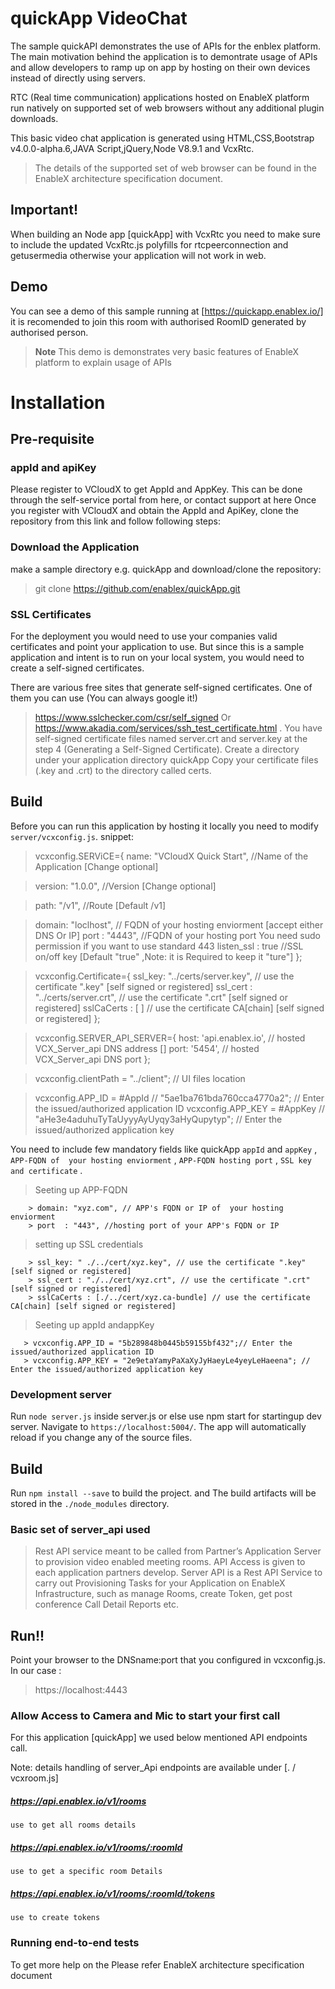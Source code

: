 # quickApp VideoChat
The sample quickAPI demonstrates the use of APIs for the enblex platform. 
The main motivation behind the application is to demontrate usage of APIs and allow developers to ramp up on app by hosting on their own devices instead of directly using servers.

RTC (Real time communication) applications hosted on EnableX platform run natively on supported set of web browsers without any additional plugin downloads. 

This basic video chat application is generated using HTML,CSS,Bootstrap v4.0.0-alpha.6,JAVA Script,jQuery,Node V8.9.1 and VcxRtc.

>The details of the supported set of web browser can be found in the EnableX architecture specification document.

## Important!
When building an Node app [quickApp] with VcxRtc you need to make sure to include the updated VcxRtc.js polyfills for rtcpeerconnection and getusermedia otherwise your application will not work in web.

## Demo

You can see a demo of this sample running at [https://quickapp.enablex.io/] it is recomended to join this room with authorised RoomID generated by authorised person.

> **Note** This demo is demonstrates very basic features of EnableX platform to explain usage of APIs 

# Installation

## Pre-requisite 
### appId and apiKey 
Please register to VCloudX to get AppId and AppKey. This can be done through the self-service portal from here, or contact support at here
Once you register with VCloudX and obtain the AppId and ApiKey, clone the repository from this link and follow following steps:

### Download the Application
make a sample directory e.g. quickApp and download/clone the repository:
> git clone https://github.com/enablex/quickApp.git


### SSL Certificates 
For the deployment you would need to use your companies valid certificates and point your application to use. But since this is a sample application and intent is to run on your local system, you would need to create a self-signed certificates.

There are various free sites that generate self-signed certificates. One of them you can use (You can always google it!)
> https://www.sslchecker.com/csr/self_signed
> Or 
> https://www.akadia.com/services/ssh_test_certificate.html . You have self-signed certificate files named server.crt and server.key at the step 4 (Generating a Self-Signed Certificate). 
Create a directory under your application directory quickApp 
Copy your certificate files (.key and .crt) to the directory called certs.

## Build
Before you can run this application by hosting it locally you need to modify `server/vcxconfig.js`.
snippet:
>
>vcxconfig.SERViCE={
>    name: "VCloudX Quick Start", //Name of the Application [Change optional]

>    version: "1.0.0", //Version [Change optional]

>    path: "/v1", //Route [Default /v1]

>    domain: "loclhost", // FQDN of  your hosting enviorment [accept either DNS Or IP]
>    port  : "4443", //FQDN of  your hosting port You need sudo permission if you want to use standard 443
>    listen_ssl : true //SSL on/off key  [Default "true" ,Note: it is Required to keep it "ture"]
> };

>vcxconfig.Certificate={
>    ssl_key: "../certs/server.key", // use the certificate ".key" [self signed or registered]
>    ssl_cert : "../certs/server.crt", // use the certificate ".crt" [self signed or registered]
>    sslCaCerts : [ ] // use the certificate CA[chain] [self signed or registered]
>};

>vcxconfig.SERVER_API_SERVER={
>    host: 'api.enablex.io', // hosted VCX_Server_api DNS address []
>    port: '5454', // hosted VCX_Server_api DNS port
>};

>vcxconfig.clientPath = "../client"; // UI files location

> vcxconfig.APP_ID = #AppId // "5ae1ba761bda760cca4770a2"; // Enter the issued/authorized application ID
> vcxconfig.APP_KEY = #AppKey //  "aHe3e4aduhuTyTaUyyyAyUyqy3aHyQupytyp"; // Enter the issued/authorized application key



You need to include few mandatory fields like quickApp `appId` and `appKey` , `APP-FQDN of  your hosting enviorment` , `APP-FQDN hosting port` , `SSL key and certificate` .
  >Seeting up APP-FQDN
        
        > domain: "xyz.com", // APP's FQDN or IP of  your hosting enviorment
        > port  : "443", //hosting port of your APP's FQDN or IP  
  >setting up SSL credentials
        
        > ssl_key: " ./../cert/xyz.key", // use the certificate ".key" [self signed or registered]
        > ssl_cert : "./../cert/xyz.crt", // use the certificate ".crt" [self signed or registered]
        > sslCaCerts : [./../cert/xyz.ca-bundle] // use the certificate CA[chain] [self signed or registered]        
  >Seeting up appId andappKey   
    
       > vcxconfig.APP_ID = "5b289848b0445b59155bf432";// Enter the issued/authorized application ID
       > vcxconfig.APP_KEY = "2e9etaYamyPaXaXyJyHaeyLe4yeyLeHaeena"; // Enter the issued/authorized application key
   
    
        
        
### Development server

Run `node server.js` inside server.js or else use npm start  for startingup dev server. Navigate to `https://localhost:5004/`. The app will automatically reload if you change any of the source files.


## Build

Run `npm install --save` to build the project. and The build artifacts will be stored in the `./node_modules` directory.

### Basic set of server_api used
>Rest API service meant to be called from Partner’s Application Server to provision video enabled 
meeting rooms. API Access is given to each application partners develop. Server API is a Rest API 
Service to carry out Provisioning Tasks for your Application on EnableX Infrastructure, such as manage Rooms, 
create Token, get post conference Call Detail Reports etc.

## Run!!
Point your browser to the DNSname:port  that you configured in vcxconfig.js. In our case :
> https://localhost:4443

### Allow Access to Camera and Mic to start your first call



For this  application [quickApp] we used below  mentioned API endpoints call.

Note: details handling of server_Api endpoints are available under [. / vcxroom.js]
  ##### https://api.enablex.io/v1/rooms
    use to get all rooms details
  ##### https://api.enablex.io/v1/rooms/:roomId
    use to get a specific room Details
  ##### https://api.enablex.io/v1/rooms/:roomId/tokens
    use to create tokens
### Running end-to-end tests
To get more help on the Please refer EnableX architecture specification document
